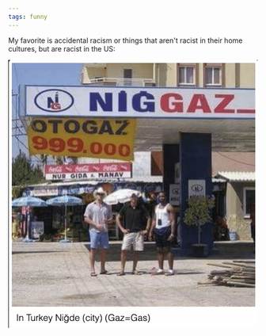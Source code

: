 ```yaml
---
tags: funny
---
```


My favorite is accidental racism or things that aren't racist in their home cultures, but are racist in the US:

![gas2](https://raw.githubusercontent.com/muneer78/muneer78.github.io/master/images/gas2.png) 

